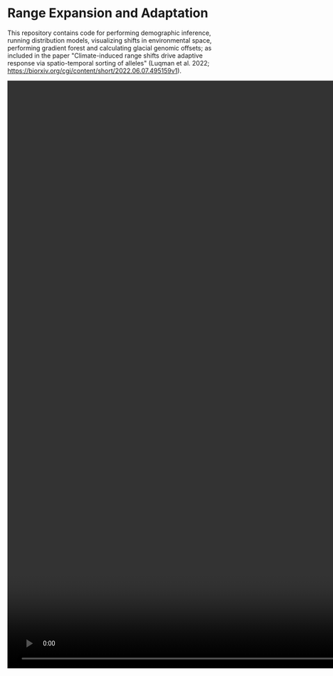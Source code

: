 # Range Expansion and Adaptation

  This repository contains code for performing demographic inference, running distribution models, visualizing shifts in environmental space, performing gradient forest and calculating glacial genomic offsets; as included in the paper "Climate-induced range shifts drive adaptive response via spatio-temporal sorting of alleles" (Luqman et al. 2022; https://biorxiv.org/cgi/content/short/2022.06.07.495159v1).


<!--https://github.com/hirzi/RhEA/blob/main/Post-glacial%20colonisation%20of%203%20lineages.mp4-->

<video src="https://github.com/hirzi/RhEA/blob/main/Post-glacial%20colonisation%20of%203%20lineages.mp4"  width="1800" height="1320" class="d-block rounded-bottom-2 width-fit">
</video>
